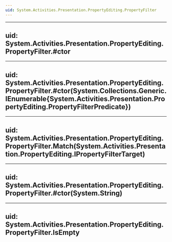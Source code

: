```yaml
---
uid: System.Activities.Presentation.PropertyEditing.PropertyFilter
---
```


---
uid: System.Activities.Presentation.PropertyEditing.PropertyFilter.#ctor
---

---
uid: System.Activities.Presentation.PropertyEditing.PropertyFilter.#ctor(System.Collections.Generic.IEnumerable{System.Activities.Presentation.PropertyEditing.PropertyFilterPredicate})
---

---
uid: System.Activities.Presentation.PropertyEditing.PropertyFilter.Match(System.Activities.Presentation.PropertyEditing.IPropertyFilterTarget)
---

---
uid: System.Activities.Presentation.PropertyEditing.PropertyFilter.#ctor(System.String)
---

---
uid: System.Activities.Presentation.PropertyEditing.PropertyFilter.IsEmpty
---
